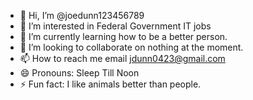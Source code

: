 - 👋 Hi, I’m @joedunn123456789
- 👀 I’m interested in Federal Government IT jobs
- 🌱 I’m currently learning how to be a better person.
- 💞️ I’m looking to collaborate on nothing at the moment.
- 📫 How to reach me email jdunn0423@gmail.com
- 😄 Pronouns: Sleep Till Noon
- ⚡ Fun fact: I like animals better than people.

<!---
joedunn123456789/joedunn123456789 is a ✨ special ✨ repository because its `README.md` (this file) appears on your GitHub profile.
You can click the Preview link to take a look at your changes.
--->
